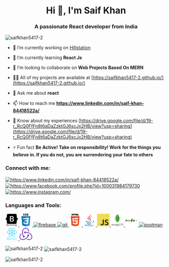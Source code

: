 <h1 align="center">Hi 👋, I'm Saif Khan</h1>
<h3 align="center">A passionate React developer from India</h3>

<p align="left"> <img src="https://komarev.com/ghpvc/?username=saifkhan5417-2&label=Profile%20views&color=0e75b6&style=flat" alt="saifkhan5417-2" /> </p>

- 🔭 I’m currently working on [Hillstation](https://hilling-3e85n1yls-rohit27698.vercel.app/)

- 🌱 I’m currently learning **React Js**

- 👯 I’m looking to collaborate on **Web Projects Based On MERN**

- 👨‍💻 All of my projects are available at [https://saifkhan5417-2.github.io/](https://saifkhan5417-2.github.io/)

- 💬 Ask me about **react**

- 📫 How to reach me **https://www.linkedin.com/in/saif-khan-84418522a/**

- 📄 Know about my experiences [https://drive.google.com/file/d/19-r_RcQ0FfFn8t6aDaZzktGJ6scJx2HB/view?usp=sharing](https://drive.google.com/file/d/19-r_RcQ0FfFn8t6aDaZzktGJ6scJx2HB/view?usp=sharing)

- ⚡ Fun fact **Be Active! Take on responsibility! Work for the things you believe in. If you do not, you are surrendering your fate to others**

<h3 align="left">Connect with me:</h3>
<p align="left">
<a href="https://linkedin.com/in/https://www.linkedin.com/in/saif-khan-84418522a/" target="blank"><img align="center" src="https://raw.githubusercontent.com/rahuldkjain/github-profile-readme-generator/master/src/images/icons/Social/linked-in-alt.svg" alt="https://www.linkedin.com/in/saif-khan-84418522a/" height="30" width="40" /></a>
<a href="https://fb.com/https://www.facebook.com/profile.php?id=100031984179730" target="blank"><img align="center" src="https://raw.githubusercontent.com/rahuldkjain/github-profile-readme-generator/master/src/images/icons/Social/facebook.svg" alt="https://www.facebook.com/profile.php?id=100031984179730" height="30" width="40" /></a>
<a href="https://instagram.com/https://www.instagram.com/" target="blank"><img align="center" src="https://raw.githubusercontent.com/rahuldkjain/github-profile-readme-generator/master/src/images/icons/Social/instagram.svg" alt="https://www.instagram.com/" height="30" width="40" /></a>
</p>

<h3 align="left">Languages and Tools:</h3>
<p align="left"> <a href="https://getbootstrap.com" target="_blank" rel="noreferrer"> <img src="https://raw.githubusercontent.com/devicons/devicon/master/icons/bootstrap/bootstrap-plain-wordmark.svg" alt="bootstrap" width="40" height="40"/> </a> <a href="https://www.w3schools.com/css/" target="_blank" rel="noreferrer"> <img src="https://raw.githubusercontent.com/devicons/devicon/master/icons/css3/css3-original-wordmark.svg" alt="css3" width="40" height="40"/> </a> <a href="https://firebase.google.com/" target="_blank" rel="noreferrer"> <img src="https://www.vectorlogo.zone/logos/firebase/firebase-icon.svg" alt="firebase" width="40" height="40"/> </a> <a href="https://git-scm.com/" target="_blank" rel="noreferrer"> <img src="https://www.vectorlogo.zone/logos/git-scm/git-scm-icon.svg" alt="git" width="40" height="40"/> </a> <a href="https://www.w3.org/html/" target="_blank" rel="noreferrer"> <img src="https://raw.githubusercontent.com/devicons/devicon/master/icons/html5/html5-original-wordmark.svg" alt="html5" width="40" height="40"/> </a> <a href="https://www.java.com" target="_blank" rel="noreferrer"> <img src="https://raw.githubusercontent.com/devicons/devicon/master/icons/java/java-original.svg" alt="java" width="40" height="40"/> </a> <a href="https://developer.mozilla.org/en-US/docs/Web/JavaScript" target="_blank" rel="noreferrer"> <img src="https://raw.githubusercontent.com/devicons/devicon/master/icons/javascript/javascript-original.svg" alt="javascript" width="40" height="40"/> </a> <a href="https://www.mongodb.com/" target="_blank" rel="noreferrer"> <img src="https://raw.githubusercontent.com/devicons/devicon/master/icons/mongodb/mongodb-original-wordmark.svg" alt="mongodb" width="40" height="40"/> </a> <a href="https://nodejs.org" target="_blank" rel="noreferrer"> <img src="https://raw.githubusercontent.com/devicons/devicon/master/icons/nodejs/nodejs-original-wordmark.svg" alt="nodejs" width="40" height="40"/> </a> <a href="https://postman.com" target="_blank" rel="noreferrer"> <img src="https://www.vectorlogo.zone/logos/getpostman/getpostman-icon.svg" alt="postman" width="40" height="40"/> </a> <a href="https://reactjs.org/" target="_blank" rel="noreferrer"> <img src="https://raw.githubusercontent.com/devicons/devicon/master/icons/react/react-original-wordmark.svg" alt="react" width="40" height="40"/> </a> <a href="https://redux.js.org" target="_blank" rel="noreferrer"> <img src="https://raw.githubusercontent.com/devicons/devicon/master/icons/redux/redux-original.svg" alt="redux" width="40" height="40"/> </a> </p>

<p><img align="left" src="https://github-readme-stats.vercel.app/api/top-langs?username=saifkhan5417-2&show_icons=true&locale=en&layout=compact" alt="saifkhan5417-2" /></p>

<p>&nbsp;<img align="center" src="https://github-readme-stats.vercel.app/api?username=saifkhan5417-2&show_icons=true&locale=en" alt="saifkhan5417-2" /></p>

<p><img align="center" src="https://github-readme-streak-stats.herokuapp.com/?user=saifkhan5417-2&" alt="saifkhan5417-2" /></p>
